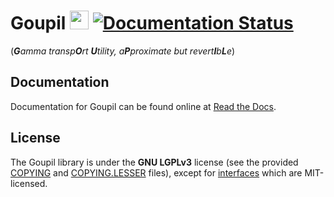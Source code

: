 # Goupil <img src="https://github.com/niess/goupil/blob/master/docs/goupil.svg" width="30"> [![Documentation Status][RTD_BADGE]][RTD]
(_**G**amma transp**O**rt **U**tility, a**P**proximate but revert**I**b**L**e_)

## Documentation

Documentation for Goupil can be found online at [Read the Docs][RTD].

## License

The Goupil library is  under the **GNU LGPLv3** license (see the provided
[COPYING](COPYING) and [COPYING.LESSER](COPYING.LESSER) files), except for
[interfaces](src/interfaces) which are MIT-licensed.


[RTD]: https://goupil.readthedocs.io/en/latest/
[RTD_BADGE]: https://readthedocs.org/projects/goupil/badge/?version=latest
